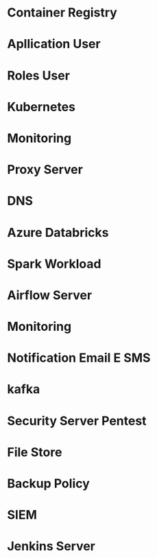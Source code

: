 # Container Registry
# Apllication User
# Roles User
# Kubernetes
# Monitoring
# Proxy Server
# DNS
# Azure Databricks
# Spark Workload
# Airflow Server
# Monitoring
# Notification Email E SMS
# kafka
# Security Server Pentest
# File Store
# Backup Policy
# SIEM
# Jenkins Server